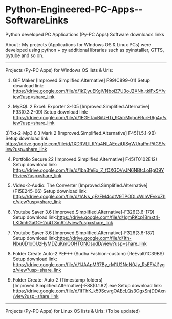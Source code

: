 # Python-Engineered-PC-Apps--SoftwareLinks
Python developed PC Applications (Py-PC Apps) Software downloads links

About :
My projects (Applications for WIndows OS & Linux PCs) were developed using python + py additional libraries such as pyinstalller, GTTS, pytube and so on.

-----------------------------------------------------------------------------------------------------------------------------------

Projects (Py-PC Apps) for Windows OS lists & Urls:

1) GIF Maker [Improved.Simplified.Alternative] F99(C899-01) Setup download link:
https://drive.google.com/file/d/1kZjyuEKgIVNboiZ7U3oJ2XNh_tklFxSY/view?usp=share_link


2) MySQL 2 Excel: Exporter 3-105 [Improved.Simplified.Alternative] F93(0.3.2-09) Setup download link: 
https://drive.google.com/file/d/1EGETaxBiiUHTi_9QdrMghoFRurEl6g4q/view?usp=share_link


3)Txt-2-Mp3 6.3 Mark 2 [Improved.Simplified.Alternative] F45(1.5.1-9B) Setup download link:
https://drive.google.com/file/d/1XDRVLlLKYu4NLAEoziUISgWUraPmPAGS/view?usp=share_link


4) Portfolio Secure 22 [Improved.Simplified.Alternative] F45(T0102E12) Setup download link:
https://drive.google.com/file/d/1ba3feEx_Z_fOXGOVyJN6NBtcLoBgO9YP/view?usp=share_link


5) Video-2-Audio: The Converter [Improved.Simplified.Alternative] (F15E245-06) Setup download link:
https://drive.google.com/file/d/1ANs_qFzFM4cdtV9TPODLcWIhVFvkxZhc/view?usp=share_link


6) Youtube Saver 3.6 [Improved.Simplified.Alternative]-F326(3.6-179) Setup download link:https://drive.google.com/file/d/1gmRKcp1Bmxt4-LKDmhGaGO-2d4T3m6ts/view?usp=share_link


7) Youtube Saver 3.6 [Improved.Simplified.Alternative]-F326(3.6-187) Setup download link:https://drive.google.com/file/d/1th-Nbu0D1oOUzHyMDZuKmQOHTONOsudD/view?usp=share_link


8) Folder Create Auto-2 PEF++ (Sudha Fashion-custom) (ReEval01C39BS) Setup download link:
https://drive.google.com/file/d/1JAApM37By_rM1U2NeN0Jy_RsEFVJ1ygz/view?usp=share_link


9) Folder Create: Auto-2 (Timestamp folders) [Improved.Simplified.Alternative]-F88(0.1.82).exe Setup download link:
https://drive.google.com/file/d/1fThK_k59ScvrgOAEcLQs3OgxSnjDDAxn/view?usp=share_link

-----------------------------------------------------------------------------------------------------------------------------------

Projects (Py-PC Apps) for Linux OS lists & Urls: (To be updated)
